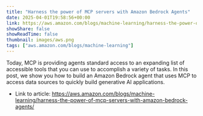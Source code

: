 ```yaml
---
title: "Harness the power of MCP servers with Amazon Bedrock Agents"
date: 2025-04-01T19:58:56+00:00
link: https://aws.amazon.com/blogs/machine-learning/harness-the-power-of-mcp-servers-with-amazon-bedrock-agents/
showShare: false
showReadTime: false
thumbnail: images/aws.png
tags: ["aws.amazon.com/blogs/machine-learning"]
---
```

Today, MCP is providing agents standard access to an expanding list of accessible tools that you can use to accomplish a variety of tasks. In this post, we show you how to build an Amazon Bedrock agent that uses MCP to access data sources to quickly build generative AI applications.

- Link to article: https://aws.amazon.com/blogs/machine-learning/harness-the-power-of-mcp-servers-with-amazon-bedrock-agents/